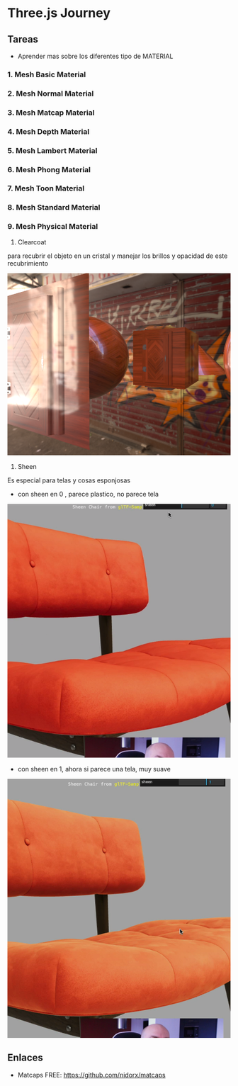 # Three.js Journey

## Tareas

- Aprender mas sobre los diferentes tipo de MATERIAL

### 1. Mesh Basic Material

### 2. Mesh Normal Material

### 3. Mesh Matcap Material

### 4. Mesh Depth Material

### 5. Mesh Lambert Material

### 6. Mesh Phong Material

### 7. Mesh Toon Material

### 8. Mesh Standard Material

### 9. Mesh Physical Material

1. Clearcoat

para recubrir el objeto en un cristal y manejar los brillos y opacidad de este recubrimiento

![Alt text](/public/image.png)

1. Sheen

Es especial para telas y cosas esponjosas

- con sheen en 0 , parece plastico, no parece tela

![Alt text](/public/image-1.png)

- con sheen en 1, ahora si parece una tela, muy suave

![Alt text](/public/image-2.png)

## Enlaces

- Matcaps FREE: https://github.com/nidorx/matcaps
